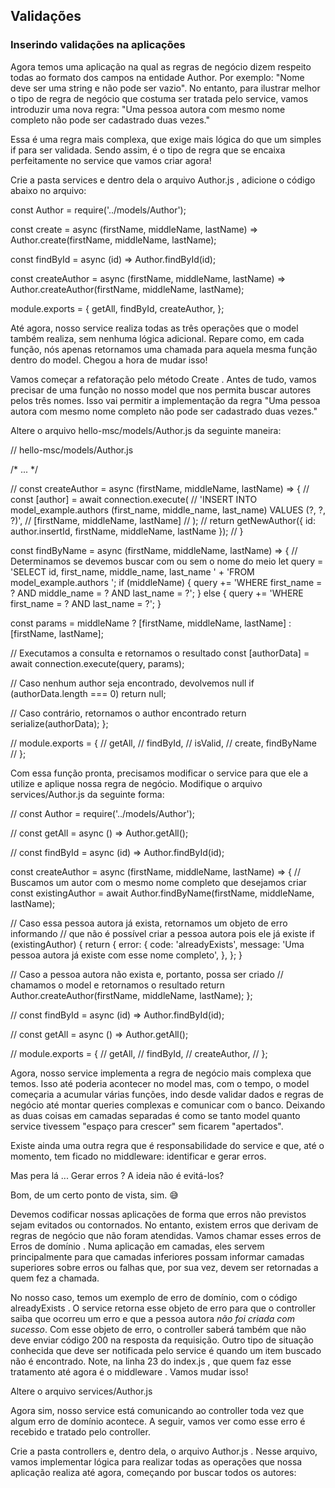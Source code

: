 ## Validações

### Inserindo validações na aplicações

Agora temos uma aplicação na qual as regras de negócio dizem respeito todas ao formato dos campos na entidade Author. Por exemplo: "Nome deve ser uma string e não pode ser vazio". No entanto, para ilustrar melhor o tipo de regra de negócio que costuma ser tratada pelo service, vamos introduzir uma nova regra: "Uma pessoa autora com mesmo nome completo não pode ser cadastrado duas vezes."

Essa é uma regra mais complexa, que exige mais lógica do que um simples if para ser validada. Sendo assim, é o tipo de regra que se encaixa perfeitamente no service que vamos criar agora!

Crie a pasta services e dentro dela o arquivo Author.js , adicione o código abaixo no arquivo:

const Author = require('../models/Author');

const create = async (firstName, middleName, lastName) =>
  Author.create(firstName, middleName, lastName);

const findById = async (id) => Author.findById(id);

const createAuthor = async (firstName, middleName, lastName) =>
  Author.createAuthor(firstName, middleName, lastName);

module.exports = {
  getAll,
  findById,
  createAuthor,
};

Até agora, nosso service realiza todas as três operações que o model também realiza, sem nenhuma lógica adicional. Repare como, em cada função, nós apenas retornamos uma chamada para aquela mesma função dentro do model. Chegou a hora de mudar isso!

Vamos começar a refatoração pelo método Create . Antes de tudo, vamos precisar de uma função no nosso model que nos permita buscar autores pelos três nomes. Isso vai permitir a implementação da regra "Uma pessoa autora com mesmo nome completo não pode ser cadastrado duas vezes."

Altere o arquivo hello-msc/models/Author.js da seguinte maneira:

// hello-msc/models/Author.js

/* ... */

//  const createAuthor = async (firstName, middleName, lastName) => {
//    const [author] = await connection.execute(
//      'INSERT INTO model_example.authors (first_name, middle_name, last_name) VALUES (?, ?, ?)',
//      [firstName, middleName, lastName]
//    );
//    return getNewAuthor({ id: author.insertId, firstName, middleName, lastName });
//  }

const findByName = async (firstName, middleName, lastName) => {
  // Determinamos se devemos buscar com ou sem o nome do meio
  let query = 'SELECT id, first_name, middle_name, last_name ' +
              'FROM model_example.authors ';
    if (middleName) {
      query += 'WHERE first_name = ? AND middle_name = ? AND last_name = ?';
    } else {
      query += 'WHERE first_name = ? AND last_name = ?';
    }

  const params = middleName ? [firstName, middleName, lastName] : [firstName, lastName];

  // Executamos a consulta e retornamos o resultado
  const [authorData] = await connection.execute(query, params);

  // Caso nenhum author seja encontrado, devolvemos null
  if (authorData.length === 0) return null;

  // Caso contrário, retornamos o author encontrado
  return serialize(authorData);
};

// module.exports = {
//   getAll,
//   findById,
//   isValid,
//   create,
    findByName
// };

Com essa função pronta, precisamos modificar o service para que ele a utilize e aplique nossa regra de negócio. Modifique o arquivo services/Author.js da seguinte forma:

// const Author = require('../models/Author');

// const getAll = async () => Author.getAll();

// const findById = async (id) => Author.findById(id);

const createAuthor = async (firstName, middleName, lastName) => {
  // Buscamos um autor com o mesmo nome completo que desejamos criar
  const existingAuthor = await Author.findByName(firstName, middleName, lastName);

  // Caso essa pessoa autora já exista, retornamos um objeto de erro informando
  // que não é possível criar a pessoa autora pois ele já existe
  if (existingAuthor) {
    return {
      error: {
        code: 'alreadyExists',
        message: 'Uma pessoa autora já existe com esse nome completo',
      },
    };
  }

  // Caso a pessoa autora não exista e, portanto, possa ser criado
  // chamamos o model e retornamos o resultado
  return Author.createAuthor(firstName, middleName, lastName);
};

// const findById = async (id) => Author.findById(id);

// const getAll = async () => Author.getAll();

// module.exports = {
//   getAll,
//   findById,
//   createAuthor,
// };


Agora, nosso service implementa a regra de negócio mais complexa que temos. Isso até poderia acontecer no model mas, com o tempo, o model começaria a acumular várias funções, indo desde validar dados e regras de negócio até montar queries complexas e comunicar com o banco. Deixando as duas coisas em camadas separadas é como se tanto model quanto service tivessem "espaço para crescer" sem ficarem "apertados".

Existe ainda uma outra regra que é responsabilidade do service e que, até o momento, tem ficado no middleware: identificar e gerar erros.

Mas pera lá ... Gerar erros ? A ideia não é evitá-los?

Bom, de um certo ponto de vista, sim. 😅

Devemos codificar nossas aplicações de forma que erros não previstos sejam evitados ou contornados. No entanto, existem erros que derivam de regras de negócio que não foram atendidas. Vamos chamar esses erros de Erros de domínio . Numa aplicação em camadas, eles servem principalmente para que camadas inferiores possam informar camadas superiores sobre erros ou falhas que, por sua vez, devem ser retornadas a quem fez a chamada.

No nosso caso, temos um exemplo de erro de domínio, com o código alreadyExists . O service retorna esse objeto de erro para que o controller saiba que ocorreu um erro e que a pessoa autora *não foi criada com sucesso*. Com esse objeto de erro, o controller saberá também que não deve enviar código 200 na resposta da requisição. Outro tipo de situação conhecida que deve ser notificada pelo service é quando um item buscado não é encontrado. Note, na linha 23 do index.js , que quem faz esse tratamento até agora é o middleware . Vamos mudar isso!

Altere o arquivo services/Author.js

Agora sim, nosso service está comunicando ao controller toda vez que algum erro de domínio acontece. A seguir, vamos ver como esse erro é recebido e tratado pelo controller.

Crie a pasta controllers e, dentro dela, o arquivo Author.js . Nesse arquivo, vamos implementar lógica para realizar todas as operações que nossa aplicação realiza até agora, começando por buscar todos os autores: